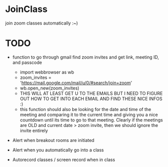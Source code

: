 # JoinClass
join zoom classes automatically :~)

# TODO

- function to go through gmail find zoom invites and get link, meeting ID, and passcode 
    *  import webbrowser as wb
    *  zoom_invites = 'https://mail.google.com/mail/u/0/#search/join+zoom' 
    *  wb.open_new(zoom_invites) 
    * THIS WILL AT LEAST GET U TO THE EMAILS BUT I NEED TO FIGURE OUT HOW TO GET INTO EACH EMAIL AND FIND THESE NICE INFOS :) 
   - this function should also be looking for the date and time of the meeting and comparing it to the current time and giving you a nice countdown until its time to go to that meeting. Clearly if the meetings are OLD and current date > zoom invite, then we should ignore the invite entirely 
    
- Alert when breakout rooms are initiated 
- Alert when you automatically go into a class 
- Autorecord classes / screen record when in class
